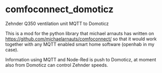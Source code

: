 # comfoconnect_domoticz
Zehnder Q350 ventilation unit MQTT to Domoticz

This is a mod for the python library that michael arnauts has written on https://github.com/michaelarnauts/comfoconnect/ so that it would work together with any MQTT enabled smart home software (openhab in my case).

Information using MQTT and Node-Red is push to Domoticz, at moment also from Domoticz can control Zehnder speeds.
